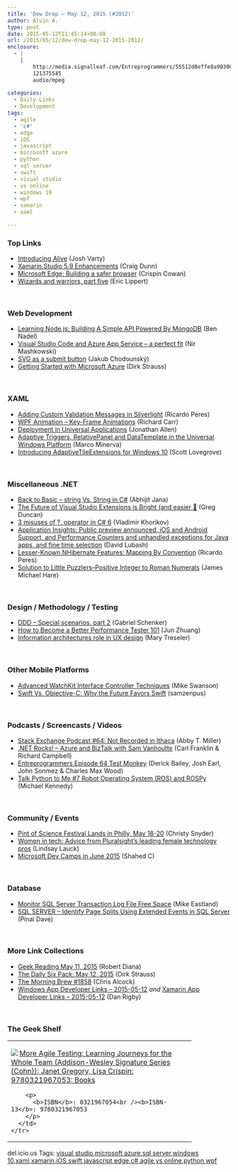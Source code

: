 ```yaml
---
title: 'Dew Drop – May 12, 2015 (#2012)'
author: Alvin A.
type: post
date: 2015-05-12T11:45:14+00:00
url: /2015/05/12/dew-drop-may-12-2015-2012/
enclosure:
  - |
    |
        http://media.signalleaf.com/Entreprogrammers/55512d8effe8a903007b55f5/rss/Episode-64-Test-Monkey.mp3
        121375545
        audio/mpeg
        
categories:
  - Daily Links
  - Development
tags:
  - agile
  - 'c#'
  - edge
  - iOS
  - javascript
  - microsoft azure
  - python
  - sql server
  - swift
  - visual studio
  - vs online
  - windows 10
  - wpf
  - xamarin
  - xaml

---
```

### <a name="top"></a>Top Links

  * <a href="https://joshvarty.wordpress.com/2015/05/11/introducing-alive/" target="_blank">Introducing Alive</a> (Josh Varty)
  * <a href="http://blog.xamarin.com/xamarin.studio-5.9-enhancements/" target="_blank">Xamarin.Studio 5.9 Enhancements</a> (Craig Dunn)
  * <a href="http://blogs.windows.com/msedgedev/2015/05/11/microsoft-edge-building-a-safer-browser/" target="_blank">Microsoft Edge: Building a safer browser</a> (Crispin Cowan)
  * <a href="http://ericlippert.com/2015/05/11/wizards-and-warriors-part-five/" target="_blank">Wizards and warriors, part five</a> (Eric Lippert)

&nbsp;

### <a name="web"></a>Web Development

  * <a href="http://www.bennadel.com/blog/2830-learning-node-js-building-a-simple-api-powered-by-mongodb.htm" target="_blank">Learning Node.js: Building A Simple API Powered By MongoDB</a> (Ben Nadel)
  * <a href="http://azure.microsoft.com/blog/2015/05/11/visual-studio-code-and-azure-app-service-a-perfect-fit/" target="_blank">Visual Studio Code and Azure App Service – a perfect fit</a> (Nir Mashkowski)
  * <a href="http://chodounsky.net/2015/05/12/svg-as-a-submit-button/" target="_blank">SVG as a submit button</a> (Jakub Chodounský)
  * <a href="http://blogs.msdn.com/b/mvpawardprogram/archive/2015/05/11/getting-started-with-microsoft-azure.aspx" target="_blank">Getting Started with Microsoft Azure</a> (Dirk Strauss)

&nbsp;

### <a name="silverlight"></a>XAML

  * <a href="http://weblogs.asp.net:80/ricardoperes/adding-custom-validation-messages-in-silverlight" target="_blank">Adding Custom Validation Messages in Silverlight</a> (Ricardo Peres)
  * <a href="http://feedproxy.google.com/~r/BlackwaspLatestAdditions/~3/_GOv-qyIQ28/RSSLanding.aspx" target="_blank">WPF Animation &#8211; Key-Frame Animations</a> (Richard Carr)
  * <a href="http://www.infoq.com/news/2015/05/AppX-Deployment?utm_campaign=infoq_content&utm_source=infoq&utm_medium=feed&utm_term=global" target="_blank">Deployment in Universal Applications</a> (Jonathan Allen)
  * <a href="https://marcominerva.wordpress.com/2015/05/12/adaptive-triggers-relativepanel-and-datatemplate-in-universal-windows-platform/" target="_blank">Adaptive Triggers, RelativePanel and DataTemplate in the Universal Windows Platform</a> (Marco Minerva)
  * <a href="http://metronuggets.com/2015/05/11/introducing-adaptivetileextensions-for-windows-10/" target="_blank">Introducing AdaptiveTileExtensions for Windows 10</a> (Scott Lovegrove)

&nbsp;

### <a name="dotnet"></a>Miscellaneous .NET

  * <a href="http://dailydotnettips.com/2015/05/12/back-to-basic-string-vs-string-in-c/" target="_blank">Back to Basic – string Vs. String in C#</a> (Abhijit Jana)
  * <a href="http://channel9.msdn.com/coding4fun/blog/The-Future-of-Visual-Studio-Extensions-is-Bright-and-easier-" target="_blank">The Future of Visual Studio Extensions is Bright (and easier 🙂</a> (Greg Duncan)
  * <a href="http://enterprisecraftsmanship.com/2015/05/11/3-misused-of-operator-in-c-6/" target="_blank">3 misuses of ?. operator in C# 6</a> (Vladimir Khorikov)
  * <a href="https://www.visualstudio.com/en-us/news/2015-may-11-ai" target="_blank">Application Insights: Public preview announced, iOS and Android Support, and Performance Counters and unhandled exceptions for Java apps, and fine time selection</a> (David Lubash)
  * <a href="http://weblogs.asp.net:80/ricardoperes/lesser-known-nhibernate-features-mapping-by-convention" target="_blank">Lesser-Known NHibernate Features: Mapping By Convention</a> (Ricardo Peres)
  * <a href="http://feedproxy.google.com/~r/BlackRabbitCoder/~3/mC0wZkeNl6U/solution-to-little-puzzlersndashpositive-integer-to-roman-numerals.aspx" target="_blank">Solution to Little Puzzlers–Positive Integer to Roman Numerals</a> (James Michael Hare)

&nbsp;

### <a name="design"></a>Design / Methodology / Testing

  * <a href="http://feedproxy.google.com/~r/LosTechies/~3/mszFmSh8PM4/" target="_blank">DDD – Special scenarios, part 2</a> (Gabriel Schenker)
  * <a href="http://www.stickyminds.com/article/how-become-better-performance-tester-101" target="_blank">How to Become a Better Performance Tester 101</a> (Jun Zhuang)
  * <a href="http://feedproxy.google.com/~r/oreilly/news/~3/Ry0Z9oah7PM/information-architectures-role-in-ux-design.html" target="_blank">Information architectures role in UX design</a> (Mary Treseler)

&nbsp;

### <a name="mobile"></a>Other Mobile Platforms

  * <a href="http://blog.mikeswanson.com/post/118761670244" target="_blank">Advanced WatchKit Interface Controller Techniques</a> (Mike Swanson)
  * <a href="http://rss.slashdot.org/~r/Slashdot/slashdot/~3/CA13sisiwnY/swift-vs-objective-c-why-the-future-favors-swift" target="_blank">Swift Vs. Objective-C: Why the Future Favors Swift</a> (samzenpus)

&nbsp;

### <a name="podcasts"></a>Podcasts / Screencasts / Videos

  * <a href="http://blog.stackoverflow.com/2015/05/stack-exchange-podcast-64-not-recorded-in-ithaca/" target="_blank">Stack Exchange Podcast #64: Not Recorded in Ithaca</a> (Abby T. Miller)
  * <a href="http://www.dotnetrocks.com/default.aspx?ShowNum=1137" target="_blank">.NET Rocks! &#8211; Azure and BizTalk with Sam Vanhoutte</a> (Carl Franklin & Richard Campbell)
  * <a href="http://media.signalleaf.com/Entreprogrammers/55512d8effe8a903007b55f5/rss/Episode-64-Test-Monkey.mp3" target="_blank">Entreprogrammers Episode 64 Test Monkey</a> (Derick Bailey, Josh Earl, John Sonmez & Charles Max Wood)
  * <a href="http://www.talkpythontome.com/episodes/show/7" target="_blank">Talk Python to Me #7 Robot Operating System (ROS) and ROSPy</a> (Michael Kennedy)

&nbsp;

### <a name="events"></a>Community / Events

  * <a href="http://www.geekadelphia.com/2015/05/11/pint-of-science-festival-lands-in-philly-may-18-20/" target="_blank">Pint of Science Festival Lands in Philly, May 18-20</a> (Christy Snyder)
  * <a href="http://blog.pluralsight.com/women-in-tech-advice-from-pluralsights-leading-female-technology-pros" target="_blank">Women in tech: Advice from Pluralsight’s leading female technology pros</a> (Lindsay Lauck)
  * <a href="http://wakeupandcode.com/microsoft-dev-camps-in-june-2015/" target="_blank">Microsoft Dev Camps in June 2015</a> (Shahed C)

&nbsp;

### <a name="sql"></a>Database

  * <a href="http://feedproxy.google.com/~r/MSSQLTips-LatestSqlServerTips/~3/YnV_aQHKe2c/tip.asp" target="_blank">Monitor SQL Server Transaction Log File Free Space</a> (Mike Eastland)
  * <a href="http://blog.sqlauthority.com/2015/05/12/sql-server-identify-page-splits-using-extended-events-in-sql-server/" target="_blank">SQL SERVER – Identify Page Splits Using Extended Events in SQL Server</a> (Pinal Dave)

&nbsp;

### <a name="links"></a>More Link Collections

  * <a href="http://feeds.regulargeek.com/~r/RegularGeek/~3/eoedDTPpcrM/" target="_blank">Geek Reading May 11, 2015</a> (Robert Diana)
  * <a href="http://www.dirkstrauss.com/the-daily-six-pack/windows-10-design" target="_blank">The Daily Six Pack: May 12, 2015</a> (Dirk Strauss)
  * <a href="http://feedproxy.google.com/~r/ReflectivePerspective/~3/qYUPwa_4un0/" target="_blank">The Morning Brew #1858</a> (Chris Alcock)
  * <a href="http://windowsappdev.com/2015/05/windows-app-developer-links-2015-05-12/" target="_blank">Windows App Developer Links &#8211; 2015-05-12</a> _and_ <a href="http://allaboutxamarin.com/2015/05/xamarin-app-developer-links-2015-05-12/" target="_blank">Xamarin App Developer Links &#8211; 2015-05-12</a> (Dan Rigby)

&nbsp;

### <a name="shelf"></a>The Geek Shelf

<div id="scid:7dc1bd33-94bd-46fd-a20b-0131235bcd47:3a7c0d36-d77d-4fd4-9ee4-ebcd3add22fa" class="wlWriterEditableSmartContent" style="float: none; padding-bottom: 0px; padding-top: 0px; padding-left: 0px; margin: 0px; display: inline; padding-right: 0px">
  <table cellspacing="0" cellpadding="2" width="400" border="0" unselectable="on">
    <tr>
      <td valign="top" width="400">
        <p>
          <a title="More Agile Testing: Learning Journeys for the Whole Team (Addison-Wesley Signature Series (Cohn)): Janet Gregory, Lisa Crispin: 9780321967053: Books" href="http://www.amazon.com/exec/obidos/ASIN/0321967054/alvinashcraft-20"><img data-recalc-dims="1" decoding="async" src="https://i0.wp.com/images.amazon.com/images/P/0321967054.01.MZZZZZZZ.jpg?w=660" border="0" align="left" style="float:left" />More Agile Testing: Learning Journeys for the Whole Team (Addison-Wesley Signature Series (Cohn)): Janet Gregory, Lisa Crispin: 9780321967053: Books</a>
        </p>
        
        <p>
          <b>ISBN</b>: 0321967054<br /><b>ISBN-13</b>: 9780321967053
        </p>
      </td>
    </tr>
  </table>
</div>

<div id="scid:0767317B-992E-4b12-91E0-4F059A8CECA8:b6965b43-4e14-4a2e-aa4f-a54ad36b05b1" class="wlWriterEditableSmartContent" style="float: none; padding-bottom: 0px; padding-top: 0px; padding-left: 0px; margin: 0px; display: inline; padding-right: 0px">
  del.icio.us Tags: <a href="http://del.icio.us/popular/visual+studio" rel="tag">visual studio</a>,<a href="http://del.icio.us/popular/microsoft+azure" rel="tag">microsoft azure</a>,<a href="http://del.icio.us/popular/sql+server" rel="tag">sql server</a>,<a href="http://del.icio.us/popular/windows+10" rel="tag">windows 10</a>,<a href="http://del.icio.us/popular/xaml" rel="tag">xaml</a>,<a href="http://del.icio.us/popular/xamarin" rel="tag">xamarin</a>,<a href="http://del.icio.us/popular/iOS" rel="tag">iOS</a>,<a href="http://del.icio.us/popular/swift" rel="tag">swift</a>,<a href="http://del.icio.us/popular/javascript" rel="tag">javascript</a>,<a href="http://del.icio.us/popular/edge" rel="tag">edge</a>,<a href="http://del.icio.us/popular/c%23" rel="tag">c#</a>,<a href="http://del.icio.us/popular/agile" rel="tag">agile</a>,<a href="http://del.icio.us/popular/vs+online" rel="tag">vs online</a>,<a href="http://del.icio.us/popular/python" rel="tag">python</a>,<a href="http://del.icio.us/popular/wpf" rel="tag">wpf</a>
</div>